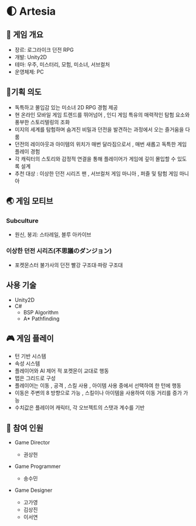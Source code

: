 # 🌓 Artesia

## 🎀 게임 개요
- 장르: 로그라이크 던전 RPG
- 개발: Unity2D
- 테마: 우주, 미스터리, 모험, 미소녀, 서브컬처
- 운영체제: PC

## 🥇기획 의도
- 독특하고 몰입감 있는 미소녀 2D RPG 경험 제공
- 현 온라인 모바일 게임 트렌드를 뛰어넘어 , 인디 게임 특유의 매력적인 탐험 요소와 풍부한
스토리텔링의 조화
- 미지의 세계를 탐험하며 숨겨진 비밀과 던전을 발견하는 과정에서 오는 즐거움을 다룸
- 던전의 레이아웃과 아이템의 위치가 매번 달라짐으로서 , 매번 새롭고 독특한 게임플레이 경험
- 각 캐릭터의 스토리와 감정적 연결을 통해 플레이어가 게임에 깊이 몰입할 수 있도록 설계
- 추천 대상 : 이상한 던전 시리즈 팬 , 서브컬처 게임 마니아 , 퍼즐 및 탐험 게임 마니아

## 🌏 게임 모티브
### Subculture
- 원신, 붕괴: 스타레일, 블루 아카이브
### 이상한 던전 시리즈(不思議のダンジョン)
- 포켓몬스터 불가사의 던전 빨강 구조대·파랑 구조대

## 사용 기술
- Unity2D
- C#
   - BSP Algorithm
   - A* Pathfinding

## 🎮 게임 플레이
- 턴 기반 시스템
- 속성 시스템
- 플레이어와 AI 제어 적 포켓몬이 교대로 행동
- 맵은 그리드로 구성
- 플레이어는 이동 , 공격 , 스킬 사용 , 아이템 사용 중에서 선택하여 한 턴에 행동
- 이동은 주변의 8 방향으로 가능 , 스킬이나 아이템을 사용하여 이동 거리를 증가 가능
- 수치값은 플레이어 캐릭터, 각 오브젝트의 스탯과 계수를 기반

## 🤵 참여 인원
 - Game Director
    - 권상헌
  
 - Game Programmer
    - 송수민
  
 - Game Designer
    - 고가영
    - 김상진
    - 이서연

